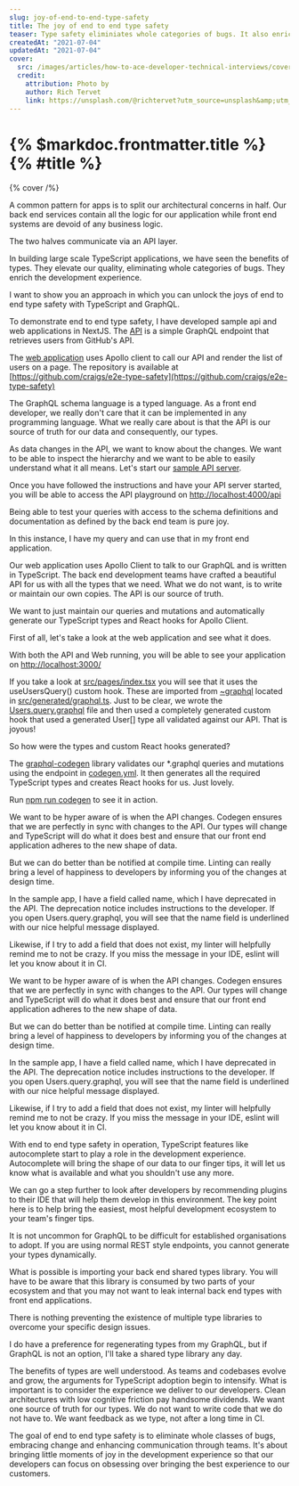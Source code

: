 ```yaml
---
slug: joy-of-end-to-end-type-safety
title: The joy of end to end type safety
teaser: Type safety eliminiates whole categories of bugs. It also enriches the development experience.
createdAt: "2021-07-04"
updatedAt: "2021-07-04"
cover:
  src: /images/articles/how-to-ace-developer-technical-interviews/cover.jpg
  credit:
    attribution: Photo by
    author: Rich Tervet
    link: https://unsplash.com/@richtervet?utm_source=unsplash&amp;utm_medium=referral&amp;utm_content=creditCopyText
---
```


# {% $markdoc.frontmatter.title %} {% #title %}

{% cover /%}

A common pattern for apps is to split our architectural concerns in half. Our back end services contain all the logic for our application while front end systems are devoid of any business logic.

The two halves communicate via an API layer.

In building large scale TypeScript applications, we have seen the benefits of types. They elevate our quality, eliminating whole categories of bugs. They enrich the development experience.

I want to show you an approach in which you can unlock the joys of end to end type safety with TypeScript and GraphQL.

To demonstrate end to end type safety, I have developed sample api and web applications in NextJS. The [API](https://github.com/craigs/e2e-type-safety/tree/main/api) is a simple GraphQL endpoint that retrieves users from GitHub's API.

The [web application](https://github.com/craigs/e2e-type-safety/tree/main/web) uses Apollo client to call our API and render the list of users on a page.
The repository is available at [https://github.com/craigs/e2e-type-safety](https://github.com/craigs/e2e-type-safety)

The GraphQL schema language is a typed language. As a front end developer, we really don't care that it can be implemented in any programming language. What we really care about is that the API is our source of truth for our data and consequently, our types.

As data changes in the API, we want to know about the changes. We want to be able to inspect the hierarchy and we want to be able to easily understand what it all means.
Let's start our [sample API server](https://github.com/craigs/e2e-type-safety/tree/main/api#readme).

Once you have followed the instructions and have your API server started, you will be able to access the API playground on <http://localhost:4000/api>

Being able to test your queries with access to the schema definitions and documentation as defined by the back end team is pure joy.

In this instance, I have my query and can use that in my front end application.

Our web application uses Apollo Client to talk to our GraphQL and is written in TypeScript. The back end development teams have crafted a beautiful API for us with all the types that we need. What we do not want, is to write or maintain our own copies. The API is our source of truth.

We want to just maintain our queries and mutations and automatically generate our TypeScript types and React hooks for Apollo Client.

First of all, let's take a look at the web application and see what it does.

With both the API and Web running, you will be able to see your application on <http://localhost:3000/>

If you take a look at [src/pages/index.tsx](https://github.com/craigs/e2e-type-safety/blob/main/web/src/pages/index.tsx#L10) you will see that it uses the useUsersQuery() custom hook. These are imported from [~graphql](https://github.com/craigs/e2e-type-safety/blob/main/web/src/pages/index.tsx#L5) located in [src/generated/graphql.ts](https://github.com/craigs/e2e-type-safety/blob/main/web/src/generated/graphql.ts#L69-L87). Just to be clear, we wrote the [Users.query.graphql](https://github.com/craigs/e2e-type-safety/blob/main/web/src/graphql/Users.query.graphql) file and then used a completely generated custom hook that used a generated User[] type all validated against our API. That is joyous!

So how were the types and custom React hooks generated?

The [graphql-codegen](https://github.com/dotansimha/graphql-code-generator) library validates our *.graphql queries and mutations using the endpoint in [codegen.yml](https://github.com/dotansimha/graphql-code-generator). It then generates all the required TypeScript types and creates React hooks for us. Just lovely.

Run [npm run codegen](https://github.com/craigs/e2e-type-safety/blob/main/web/package.json#L9) to see it in action.

We want to be hyper aware of is when the API changes. Codegen ensures that we are perfectly in sync with changes to the API. Our types will change and TypeScript will do what it does best and ensure that our front end application adheres to the new shape of data.

But we can do better than be notified at compile time. Linting can really bring a level of happiness to developers by informing you of the changes at design time.

In the sample app, I have a field called name, which I have deprecated in the API. The deprecation notice includes instructions to the developer. If you open Users.query.graphql, you will see that the name field is underlined with our nice helpful message displayed.

Likewise, if I try to add a field that does not exist, my linter will helpfully remind me to not be crazy. If you miss the message in your IDE, eslint will let you know about it in CI.

We want to be hyper aware of is when the API changes. Codegen ensures that we are perfectly in sync with changes to the API. Our types will change and TypeScript will do what it does best and ensure that our front end application adheres to the new shape of data.

But we can do better than be notified at compile time. Linting can really bring a level of happiness to developers by informing you of the changes at design time.

In the sample app, I have a field called name, which I have deprecated in the API. The deprecation notice includes instructions to the developer. If you open Users.query.graphql, you will see that the name field is underlined with our nice helpful message displayed.

Likewise, if I try to add a field that does not exist, my linter will helpfully remind me to not be crazy. If you miss the message in your IDE, eslint will let you know about it in CI.

With end to end type safety in operation, TypeScript features like autocomplete start to play a role in the development experience. Autocomplete will bring the shape of our data to our finger tips, it will let us know what is available and what you shouldn't use any more.

We can go a step further to look after developers by recommending plugins to their IDE that will help them develop in this environment. The key point here is to help bring the easiest, most helpful development ecosystem to your team's finger tips.

It is not uncommon for GraphQL to be difficult for established organisations to adopt. If you are using normal REST style endpoints, you cannot generate your types dynamically.

What is possible is importing your back end shared types library. You will have to be aware that this library is consumed by two parts of your ecosystem and that you may not want to leak internal back end types with front end applications.

There is nothing preventing the existence of multiple type libraries to overcome your specific design issues.

I do have a preference for regenerating types from my GraphQL, but if GraphQL is not an option, I'll take a shared type library any day.

The benefits of types are well understood. As teams and codebases evolve and grow, the arguments for TypeScript adoption begin to intensify. What is important is to consider the experience we deliver to our developers. Clean architectures with low cognitive friction pay handsome dividends. We want one source of truth for our types. We do not want to write code that we do not have to. We want feedback as we type, not after a long time in CI.

The goal of end to end type safety is to eliminate whole classes of bugs, embracing change and enhancing communication through teams. It's about bringing little moments of joy in the development experience so that our developers can focus on obsessing over bringing the best experience to our customers.
